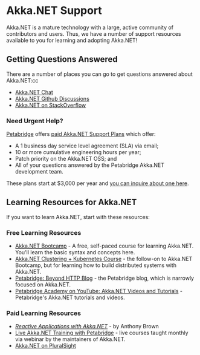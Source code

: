 # Akka.NET Support
Akka.NET is a mature technology with a large, active community of contributors and users. Thus, we have a number of support resources available to you for learning and adopting Akka.NET!

## Getting Questions Answered
There are a number of places you can go to get questions answered about Akka.NET:cc

* [Akka.NET Chat](https://gitter.im/akkadotnet/akka.net)
* [Akka.NET Github Discussions](https://github.com/akkadotnet/akka.net/discussions)
* [Akka.NET on StackOverflow](https://stackoverflow.com/questions/tagged/akka.net)

### Need Urgent Help?
[Petabridge](https://petabridge.com/) offers [paid Akka.NET Support Plans](https://petabridge.com/services/support/) which offer:

* A 1 business day service level agreement (SLA) via email;
* 10 or more cumulative engineering hours per year; 
* Patch priority on the Akka.NET OSS; and
* All of your questions answered by the Petabridge Akka.NET development team.

These plans start at $3,000 per year and [you can inquire about one here](https://petabridge.com/services/support/).

## Learning Resources for Akka.NET
If you want to learn Akka.NET, start with these resources:

### Free Learning Resources

* [Akka.NET Bootcamp](https://learnakka.net/) - A free, self-paced course for learning Akka.NET. You'll learn the basic syntax and concepts here.
* [Akka.NET Clustering + Kubernetes Course](https://petabridge.com/cluster) - the follow-on to Akka.NET Bootcamp, but for learning how to build distributed systems with Akka.NET.
* [Petabridge: Beyond HTTP Blog](https://petabridge.com/blog/) - the Petabridge blog, which is narrowly focused on Akka.NET.
* [Petabridge Academy on YouTube: Akka.NET Videos and Tutorials](https://www.youtube.com/c/PetabridgeAcademy) - Petabridge's Akka.NET tutorials and videos.

### Paid Learning Resources

* [_Reactive Applications with Akka.NET_](https://www.amazon.com/dp/1617292982/ref=cm_sw_r_tw_dp_ZG4374523870D5QSYEGK) - by Anthony Brown
* [Live Akka.NET Training with Petabridge](https://petabridge.com/training/) - live courses taught monthly via webinar by the maintainers of Akka.NET.
* [Akka.NET on PluralSight](https://www.pluralsight.com/search?q=akka.net&categories=course)
